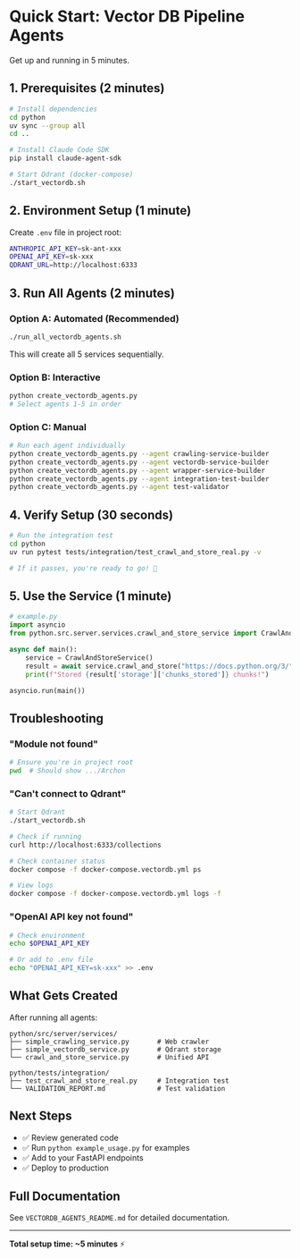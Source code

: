 # Quick Start: Vector DB Pipeline Agents

Get up and running in 5 minutes.

## 1. Prerequisites (2 minutes)

```bash
# Install dependencies
cd python
uv sync --group all
cd ..

# Install Claude Code SDK
pip install claude-agent-sdk

# Start Qdrant (docker-compose)
./start_vectordb.sh
```

## 2. Environment Setup (1 minute)

Create `.env` file in project root:

```bash
ANTHROPIC_API_KEY=sk-ant-xxx
OPENAI_API_KEY=sk-xxx
QDRANT_URL=http://localhost:6333
```

## 3. Run All Agents (2 minutes)

### Option A: Automated (Recommended)

```bash
./run_all_vectordb_agents.sh
```

This will create all 5 services sequentially.

### Option B: Interactive

```bash
python create_vectordb_agents.py
# Select agents 1-5 in order
```

### Option C: Manual

```bash
# Run each agent individually
python create_vectordb_agents.py --agent crawling-service-builder
python create_vectordb_agents.py --agent vectordb-service-builder
python create_vectordb_agents.py --agent wrapper-service-builder
python create_vectordb_agents.py --agent integration-test-builder
python create_vectordb_agents.py --agent test-validator
```

## 4. Verify Setup (30 seconds)

```bash
# Run the integration test
cd python
uv run pytest tests/integration/test_crawl_and_store_real.py -v

# If it passes, you're ready to go! 🎉
```

## 5. Use the Service (1 minute)

```python
# example.py
import asyncio
from python.src.server.services.crawl_and_store_service import CrawlAndStoreService

async def main():
    service = CrawlAndStoreService()
    result = await service.crawl_and_store("https://docs.python.org/3/")
    print(f"Stored {result['storage']['chunks_stored']} chunks!")

asyncio.run(main())
```

## Troubleshooting

### "Module not found"
```bash
# Ensure you're in project root
pwd  # Should show .../Archon
```

### "Can't connect to Qdrant"
```bash
# Start Qdrant
./start_vectordb.sh

# Check if running
curl http://localhost:6333/collections

# Check container status
docker compose -f docker-compose.vectordb.yml ps

# View logs
docker compose -f docker-compose.vectordb.yml logs -f
```

### "OpenAI API key not found"
```bash
# Check environment
echo $OPENAI_API_KEY

# Or add to .env file
echo "OPENAI_API_KEY=sk-xxx" >> .env
```

## What Gets Created

After running all agents:

```
python/src/server/services/
├── simple_crawling_service.py       # Web crawler
├── simple_vectordb_service.py       # Qdrant storage
└── crawl_and_store_service.py       # Unified API

python/tests/integration/
├── test_crawl_and_store_real.py     # Integration test
└── VALIDATION_REPORT.md             # Test validation
```

## Next Steps

- ✅ Review generated code
- ✅ Run `python example_usage.py` for examples
- ✅ Add to your FastAPI endpoints
- ✅ Deploy to production

## Full Documentation

See `VECTORDB_AGENTS_README.md` for detailed documentation.

---

**Total setup time: ~5 minutes** ⚡
